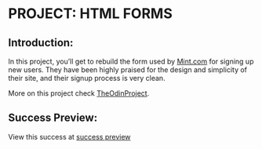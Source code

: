 # PROJECT: HTML FORMS

## Introduction:
In this project, you’ll get to rebuild the form used by [Mint.com](http://www.mint.com/) for signing up new users.
They have been highly praised for the design and simplicity of their site, and their signup process is very clean.

More on this project check [TheOdinProject](https://www.theodinproject.com/paths/full-stack-ruby-on-rails/courses/html-and-css/lessons/html-forms).

## Success Preview:
View this success at [success preview]( https://gbadesimple.github.io/html-forms/)
